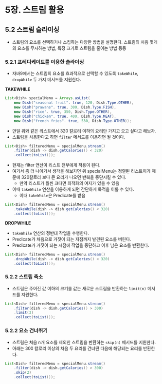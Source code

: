 # 5장. 스트림 활용

## 5.2 스트림 슬라이싱

- 스트림의 요소를 선택하거나 스킵하는 다양한 방법을 설명한다. 스트림의 처음 몇개의 요소를 무시하는 방법, 특정 크기로 스트림을 줄이는 방법 등등

### 5.2.1 프레디케이트를 이용한 슬라이싱

- 자바9에서는 스트림의 요소를 효과적으로 선택할 수 있도록 `takeWhile`, `dropWhile` 두 가지 메서드를 지원한다.

**TAKEWHILE**

```java
List<Dish> specialMenu = Arrays.asList(
	new Dish("seasonal fruit". true, 120, Dish.Type.OTHER),
	new Dish("prawans". true, 300, Dish.Type.FISH),
	new Dish("rice". true, 350, Dish.Type.OTHER),
	new Dish("chicken". true, 400, Dish.Type.MEAT),
	new Dish("french fries". true, 530, Dish.Type.OTHER));
```

- 만일 위와 같은 리스트에서 320 칼로리 이하의 요리만 가지고 오고 싶다고 해보자.
- 스트림을 사용한다고 하면 `filter` 메서드를 이용하면 될 것이다.

```java
List<Dish> filteredMenu = specialMenu.stream()
	.filter(dish -> dish.getCalories() < 320)
	.collect(toList());
```

- 현재는 filter 연산이 리스트 전부에게 적용이 된다.
- 여기서 좀 더 나아가서 생각을 해보자면 위 specialMenu는 정렬된 리스트이기 때문에 320칼로리 보다 큰 요리가 나오면 반복을 중단시킬 수 있다.
    - 만약 리스트가 훨씬 크다면 최적화의 여지가 있을 수 있음
- 이때 `takeWhile` 연산을 이용하게 되면 간단하게 목적을 이룰 수 있다.
    - 이때 `takeWhile`은 Predicate를 받음

```java
List<Dish> filteredMenu = specialMenu.stream()
	.takeWhile(dish -> dish.getCalories() < 320)
	.collect(toList());
```

**DROPWHILE**

- `takeWhile` 연산의 정반대 작업을 수행한다.
- Predicate가 처음으로 거짓이 되는 지점까지 발견된 요소를 버린다.
- Predicate가 거짓이 되는 시점에 작업을 중단하고 이후 남은 요소를 반환한다.

```java
List<Dish> filteredMenu = specialMenu.stream()
	.dropWhile(dish -> dish.getCalories() < 320)
	.collect(toList());
```

### 5.2.2 스트림 축소

- 스트림은 주어진 값 이하의 크기를 값는 새로운 스트림을 반환하는 `limit(n)` 메서드를 지원한다.

```java
List<Dish> filteredMenu = specialMenu.stream()
	.filter(dish -> dish.getCalories() > 300)
	.limit(3)
	.collect(toList());
```

### 5.2.2 요소 건너뛰기

- 스트림은 처음 n개 요소를 제외한 스트림을 반환하는 `skip(n)` 메서드를 지원한다.
- 아래는 300 칼로리 이상의 처음 두 요리를 건너뛴 다음에 해당되는 요리를 반환한다.

```java
List<Dish> filteredMenu = specialMenu.stream()
	.filter(dish -> dish.getCalories() > 300)
	.skip(2)
	.collect(toList());
```